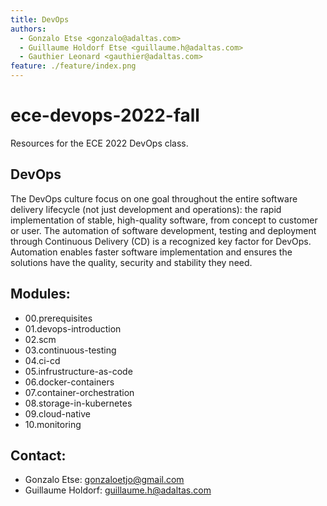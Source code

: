 ```yaml
---
title: DevOps
authors:
  - Gonzalo Etse <gonzalo@adaltas.com>
  - Guillaume Holdorf Etse <guillaume.h@adaltas.com>
  - Gauthier Leonard <gauthier@adaltas.com>
feature: ./feature/index.png
---
```


# ece-devops-2022-fall

Resources for the ECE 2022 DevOps class.

## DevOps

The DevOps culture focus on one goal throughout the entire software delivery lifecycle (not just development and operations): the rapid implementation of stable, high-quality software, from concept to customer or user. The automation of software development, testing and deployment through Continuous Delivery (CD) is a recognized key factor for DevOps. Automation enables faster software implementation and ensures the solutions have the quality, security and stability they need.

## Modules: 

- 00.prerequisites 
- 01.devops-introduction 
- 02.scm 	
- 03.continuous-testing 
- 04.ci-cd
- 05.infrustructure-as-code
- 06.docker-containers
- 07.container-orchestration
- 08.storage-in-kubernetes
- 09.cloud-native
- 10.monitoring

## Contact:

- Gonzalo Etse: gonzaloetjo@gmail.com
- Guillaume Holdorf: guillaume.h@adaltas.com
